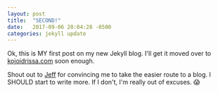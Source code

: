 ```yaml
---
layout: post
title:  "SECOND!"
date:   2017-09-06 20:04:28 -0500
categories: jekyll update
---
```


Ok, this is MY first post on my new Jekyll blog. I'll get it moved over to [kojoidrissa.com](http://kojoidrissa.com/) soon enough.

Shout out to [Jeff](https://jefftriplett.com/) for convincing me to take the easier route to a blog. I SHOULD start to write more. If I don't, I'm really out of excuses. 😱